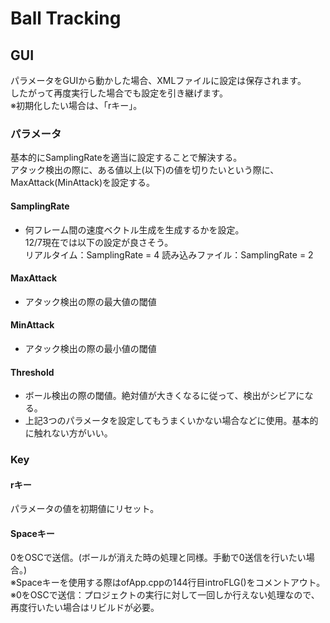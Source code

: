 # Ball Tracking 

## GUI
パラメータをGUIから動かした場合、XMLファイルに設定は保存されます。  
したがって再度実行した場合でも設定を引き継げます。  
※初期化したい場合は、「rキー」。
### パラメータ  
基本的にSamplingRateを適当に設定することで解決する。  
アタック検出の際に、ある値以上(以下)の値を切りたいという際に、MaxAttack(MinAttack)を設定する。
#### SamplingRate  
- 何フレーム間の速度ベクトル生成を生成するかを設定。    
12/7現在では以下の設定が良さそう。  
リアルタイム：SamplingRate = 4  読み込みファイル：SamplingRate = 2 
#### MaxAttack  
- アタック検出の際の最大値の閾値  
#### MinAttack  
- アタック検出の際の最小値の閾値  
#### Threshold  
- ボール検出の際の閾値。絶対値が大きくなるに従って、検出がシビアになる。
- 上記3つのパラメータを設定してもうまくいかない場合などに使用。基本的に触れない方がいい。  
  
### Key
#### rキー
パラメータの値を初期値にリセット。
#### Spaceキー
0をOSCで送信。(ボールが消えた時の処理と同様。手動で0送信を行いたい場合。)  
※Spaceキーを使用する際はofApp.cppの144行目introFLG()をコメントアウト。  
※0をOSCで送信：プロジェクトの実行に対して一回しか行えない処理なので、再度行いたい場合はリビルドが必要。
